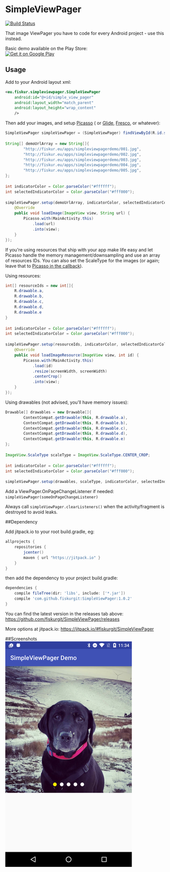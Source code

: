 # SimpleViewPager
[![Build Status](https://travis-ci.org/fiskurgit/SimpleViewPager.svg?branch=master)](https://travis-ci.org/fiskurgit/SimpleViewPager)

That image ViewPager you have to code for every Android project - use this instead.

Basic demo available on the Play Store:  
<a href="https://play.google.com/store/apps/details?id=eu.fiskur.simpleviewpagerdemo&utm_source=global_co&utm_medium=prtnr&utm_content=Mar2515&utm_campaign=PartBadge&pcampaignid=MKT-Other-global-all-co-prtnr-py-PartBadge-Mar2515-1"><img alt="Get it on Google Play" src="https://play.google.com/intl/en_us/badges/images/generic/en-play-badge.png" width=175 /></a>

## Usage

Add to your Android layout xml:
```xml
<eu.fiskur.simpleviewpager.SimpleViewPager
    android:id="@+id/simple_view_pager"
    android:layout_width="match_parent"
    android:layout_height="wrap_content"
    />
```

Then add your images, and setup [Picasso](http://square.github.io/picasso/) ( or [Glide](https://github.com/bumptech/glide), [Fresco](https://github.com/facebook/fresco), or whatever):
```java
SimpleViewPager simpleViewPager = (SimpleViewPager) findViewById(R.id.simple_view_pager);

String[] demoUrlArray = new String[]{
        "http://fiskur.eu/apps/simpleviewpagerdemo/001.jpg",
        "http://fiskur.eu/apps/simpleviewpagerdemo/002.jpg",
        "http://fiskur.eu/apps/simpleviewpagerdemo/003.jpg",
        "http://fiskur.eu/apps/simpleviewpagerdemo/004.jpg",
        "http://fiskur.eu/apps/simpleviewpagerdemo/005.jpg",
};

int indicatorColor = Color.parseColor("#ffffff");
int selectedIndicatorColor = Color.parseColor("#fff000");

simpleViewPager.setup(demoUrlArray, indicatorColor, selectedIndicatorColor, new ImageLoader() {
    @Override
    public void loadImage(ImageView view, String url) {
        Picasso.with(MainActivity.this)
            .load(url)
            .into(view);
    }
});
```

If you're using resources that ship with your app make life easy and let Picasso handle the memory management/downsampling and use an array of resources IDs. You can also set the ScaleType for the images (or again; leave that to [Picasso in the callback](http://square.github.io/picasso/#features)).  
  
Using resources:
```java
int[] resourceIds = new int[]{
    R.drawable.a,
    R.drawable.b,
    R.drawable.c,
    R.drawable.d,
    R.drawable.e
}

int indicatorColor = Color.parseColor("#ffffff");
int selectedIndicatorColor = Color.parseColor("#fff000");

simpleViewPager.setup(resourceIds, indicatorColor, selectedIndicatorColor, new ImageResourceLoader() {
    @Override
    public void loadImageResource(ImageView view, int id) {
        Picasso.with(MainActivity.this)
            .load(id)
            .resize(screenWidth, screenWidth)
            .centerCrop()
            .into(view);
    }
});
```

Using drawables (not advised, you'll have memory issues):
```java
Drawable[] drawables = new Drawable[]{
        ContextCompat.getDrawable(this, R.drawable.a),
        ContextCompat.getDrawable(this, R.drawable.b),
        ContextCompat.getDrawable(this, R.drawable.c),
        ContextCompat.getDrawable(this, R.drawable.d),
        ContextCompat.getDrawable(this, R.drawable.e)
};

ImageView.ScaleType scaleType = ImageView.ScaleType.CENTER_CROP;

int indicatorColor = Color.parseColor("#ffffff");
int selectedIndicatorColor = Color.parseColor("#fff000");

simpleViewPager.setup(drawables, scaleType, indicatorColor, selectedIndicatorColor);
```

Add a ViewPager.OnPageChangeListener if needed: ```simpleViewPager(someOnPageChangeListener)```

Always call ```simpleViewPager.clearListeners()``` when the activity/fragment is destroyed to avoid leaks.

##Dependency

Add jitpack.io to your root build.gradle, eg:

```groovy
allprojects {
    repositories {
        jcenter()
        maven { url "https://jitpack.io" }
    }
}
```

then add the dependency to your project build.gradle:

```groovy
dependencies {
    compile fileTree(dir: 'libs', include: ['*.jar'])
    compile 'com.github.fiskurgit:SimpleViewPager:1.0.2'
}
```
You can find the latest version in the releases tab above: https://github.com/fiskurgit/SimpleViewPager/releases

More options at jitpack.io: https://jitpack.io/#fiskurgit/SimpleViewPager

##Screenshots
![SimpleViewPager](images/example_image1.png)
